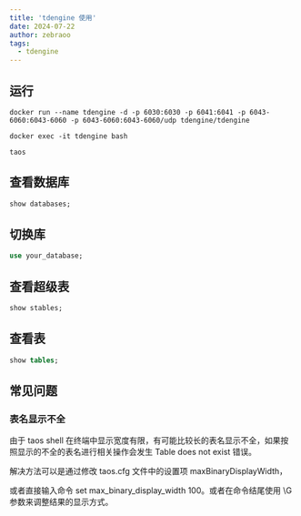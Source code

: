 ```yaml
---
title: 'tdengine 使用'
date: 2024-07-22
author: zebraoo
tags:
  - tdengine
---
```


## 运行
```
docker run --name tdengine -d -p 6030:6030 -p 6041:6041 -p 6043-6060:6043-6060 -p 6043-6060:6043-6060/udp tdengine/tdengine

docker exec -it tdengine bash

taos

```

## 查看数据库
```sql
show databases;
```
## 切换库
```sql
use your_database;
```

## 查看超级表
```sql
show stables;
```

## 查看表
```sql
show tables;
```

## 常见问题
### 表名显示不全
由于 taos shell 在终端中显示宽度有限，有可能比较长的表名显示不全，如果按照显示的不全的表名进行相关操作会发生 Table does not exist 错误。

解决方法可以是通过修改 taos.cfg 文件中的设置项 maxBinaryDisplayWidth， 

或者直接输入命令 set max_binary_display_width 100。或者在命令结尾使用 \G 参数来调整结果的显示方式。